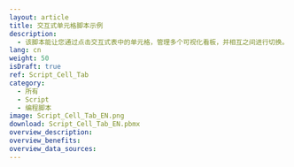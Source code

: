 ```yaml
---
layout: article
title: 交互式单元格脚本示例
description: 
  - 该脚本能让您通过点击交互式表中的单元格，管理多个可视化看板，并相互之间进行切换。
lang: cn
weight: 50
isDraft: true
ref: Script_Cell_Tab
category:
  - 所有
  - Script
  - 编程脚本
image: Script_Cell_Tab_EN.png
download: Script_Cell_Tab_EN.pbmx
overview_description:
overview_benefits:
overview_data_sources:
---
```

